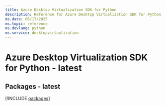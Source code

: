 ```yaml
---
title: Azure Desktop Virtualization SDK for Python
description: Reference for Azure Desktop Virtualization SDK for Python
ms.date: 06/17/2025
ms.topic: reference
ms.devlang: python
ms.service: desktopvirtualization
---
```

# Azure Desktop Virtualization SDK for Python - latest
## Packages - latest
[!INCLUDE [packages](desktop-virtualization-index.md)]